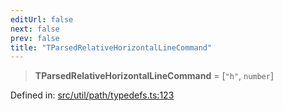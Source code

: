 ```yaml
---
editUrl: false
next: false
prev: false
title: "TParsedRelativeHorizontalLineCommand"
---
```


> **TParsedRelativeHorizontalLineCommand** = \[`"h"`, `number`\]

Defined in: [src/util/path/typedefs.ts:123](https://github.com/fabricjs/fabric.js/blob/fea1b29b7495d9634e300bd4bfa43de097745805/src/util/path/typedefs.ts#L123)
